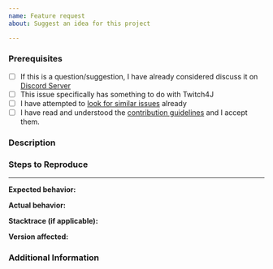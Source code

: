 ```yaml
---
name: Feature request
about: Suggest an idea for this project

---
```


<!--
	Thanks to using Twitch4J
 	Before you submit pull request/issue read Contributing guidelines.
 	We do not anwser the questions. If you have ask, go to https://discord.gg/FQ5vgW3
 	Issue is not a place for questions and spam.
-->

### Prerequisites
* [ ] If this is a question/suggestion, I have already considered discuss it on [Discord Server](https://discord.gg/FQ5vgW3)
* [ ] This issue specifically has something to do with Twitch4J
* [ ] I have attempted to [look for similar issues](https://github.com/twitch4j/twitch4j/issues) already
* [ ] I have read and understood the [contribution guidelines](https://github.com/twitch4j/twitch4j/blob/master/.github/CONTRIBUTING.md) and I accept them.

<!-- Without marking last checkbox, your issue will be declined -->

### Description
<!--
	Here is your description. Providing much more information helps out fixing 
	or reproduce your problemas fast as possible.
	For providing codes or stacktraces, consider adding them using a tripple backquotes '```' between.
	It will be better readable for us.
-->

### Steps to Reproduce
<!-- 
	Your reproduction steps. What you need to reproduce. Step by step explain it.
	
	ex.
	
1. [First step]
2. [Second step]
-->

---

**Expected behavior:** 
<!-- What was supposed to happen -->
**Actual behavior:** 
<!-- What actually happened -->
**Stacktrace (if applicable):** 
<!-- link to the stacktrace or block code using tipple backquotes -->
**Version affected:** 
<!-- The version/commit you are using -->

### Additional Information 
<!-- Any other information that may be able to help me with the problem. Remove them it is not necercarly. -->
